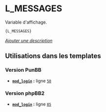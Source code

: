 # L_MESSAGES


Variable d'affichage.

```html
{L_MESSAGES}
```

[*Ajouter une description*](https://fa-tvars.appspot.com/var/L_MESSAGES)

## Utilisations dans les templates

### Version PunBB
* __[`mod_login`](../tpl/var/punbb/mod_login.md#readme) :__ ligne [`50`](../tpl/src/punbb/mod_login.tpl#L50)

### Version phpBB2
* __[`mod_login`](../tpl/var/subsilver/mod_login.md#readme) :__ ligne [`85`](../tpl/src/subsilver/mod_login.tpl#L85)